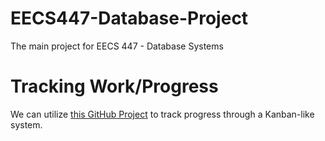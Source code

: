 # EECS447-Database-Project
The main project for EECS 447 - Database Systems

# Tracking Work/Progress
We can utilize [this GitHub Project](https://github.com/users/m-riley04/projects/16) to track progress through a Kanban-like system.
